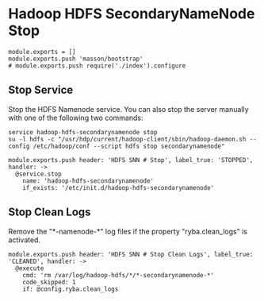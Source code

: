 
# Hadoop HDFS SecondaryNameNode Stop

    module.exports = []
    module.exports.push 'masson/bootstrap'
    # module.exports.push require('./index').configure

## Stop Service

Stop the HDFS Namenode service. You can also stop the server manually with one of
the following two commands:

```
service hadoop-hdfs-secondarynamenode stop
su -l hdfs -c "/usr/hdp/current/hadoop-client/sbin/hadoop-daemon.sh --config /etc/hadoop/conf --script hdfs stop secondarynamenode"
```

    module.exports.push header: 'HDFS SNN # Stop', label_true: 'STOPPED', handler: ->
      @service.stop
        name: 'hadoop-hdfs-secondarynamenode'
        if_exists: '/etc/init.d/hadoop-hdfs-secondarynamenode'

## Stop Clean Logs

Remove the "\*-namenode-\*" log files if the property "ryba.clean_logs" is
activated.

    module.exports.push header: 'HDFS SNN # Stop Clean Logs', label_true: 'CLEANED', handler: ->
      @execute
        cmd: 'rm /var/log/hadoop-hdfs/*/*-secondarynamenode-*'
        code_skipped: 1
        if: @config.ryba.clean_logs
